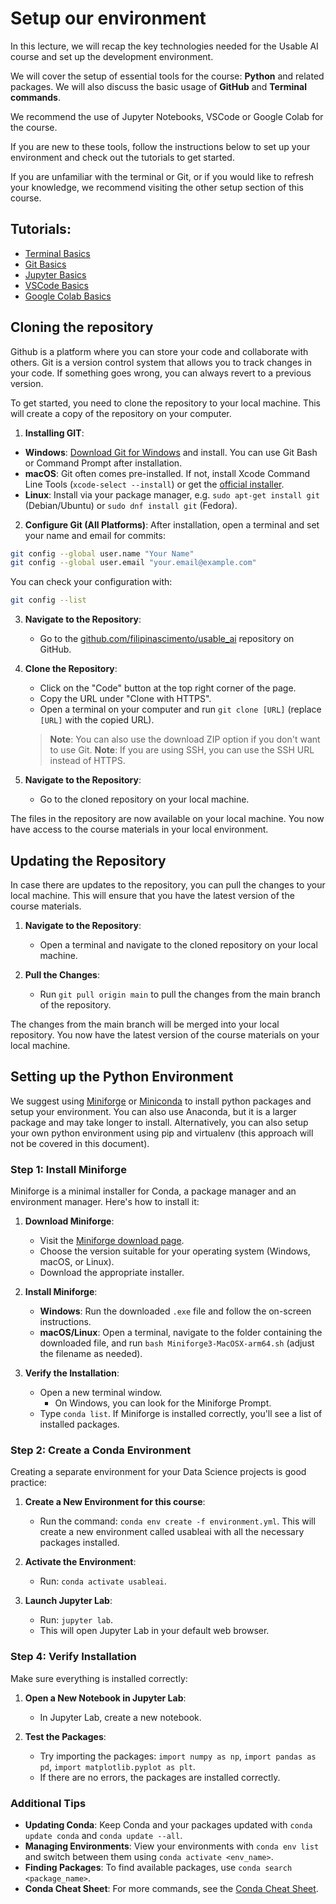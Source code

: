 # Setup our environment
In this lecture, we will recap the key technologies needed for the Usable AI course and set up the development environment.

We will cover the setup of essential tools for the course: **Python** and related packages. We will also discuss the basic usage of **GitHub** and **Terminal commands**.

We recommend the use of Jupyter Notebooks, VSCode or Google Colab for the course.

If you are new to these tools, follow the instructions below to set up your environment and check out the tutorials to get started.

If you are unfamiliar with the terminal or Git, or if you would like to refresh your knowledge, we recommend visiting the other setup section of this course.

## Tutorials:

- [Terminal Basics](terminal_basics)
- [Git Basics](git_basics)
- [Jupyter Basics](jupyter_basics.md)
- [VSCode Basics](vscode_basics.md)
- [Google Colab Basics](google_colab_basics.md)

## Cloning the repository
Github is a platform where you can store your code and collaborate with others. Git is a version control system that allows you to track changes in your code. If something goes wrong, you can always revert to a previous version.

To get started, you need to clone the repository to your local machine. This will create a copy of the repository on your computer.

1. **Installing GIT**:
- **Windows**: [Download Git for Windows](https://git-scm.com/download/win) and install. You can use Git Bash or Command Prompt after installation.
- **macOS**: Git often comes pre-installed. If not, install Xcode Command Line Tools (`xcode-select --install`) or get the [official installer](https://git-scm.com/download/mac).
- **Linux**: Install via your package manager, e.g. `sudo apt-get install git` (Debian/Ubuntu) or `sudo dnf install git` (Fedora).



2. **Configure Git (All Platforms)**:
After installation, open a terminal and set your name and email for commits:
```bash
git config --global user.name "Your Name"
git config --global user.email "your.email@example.com"
```
You can check your configuration with:
```bash
git config --list
```

3. **Navigate to the Repository**:
    - Go to the [github.com/filipinascimento/usable_ai](https://github.com/filipinascimento/usable_ai) repository on GitHub.

4. **Clone the Repository**:
    - Click on the "Code" button at the top right corner of the page.
    - Copy the URL under "Clone with HTTPS".
    - Open a terminal on your computer and run `git clone [URL]` (replace `[URL]` with the copied URL).

    > **Note**: You can also use the download ZIP option if you don't want to use Git.
    > **Note**: If you are using SSH, you can use the SSH URL instead of HTTPS.

5. **Navigate to the Repository**:
    - Go to the cloned repository on your local machine.

The files in the repository are now available on your local machine. You now have access to the course materials in your local environment.

## Updating the Repository
In case there are updates to the repository, you can pull the changes to your local machine. This will ensure that you have the latest version of the course materials.

1. **Navigate to the Repository**:
    - Open a terminal and navigate to the cloned repository on your local machine.

2. **Pull the Changes**:
    - Run `git pull origin main` to pull the changes from the main branch of the repository.

The changes from the main branch will be merged into your local repository. You now have the latest version of the course materials on your local machine.

## Setting up the Python Environment
We suggest using [Miniforge](https://conda-forge.org/download/) or [Miniconda](https://docs.conda.io/en/latest/miniconda.html) to install python packages and setup your environment. You can also use Anaconda, but it is a larger package and may take longer to install. Alternatively, you can also setup your own python environment using pip and virtualenv (this approach will not be covered in this document).

### Step 1: Install Miniforge
Miniforge is a minimal installer for Conda, a package manager and an environment manager. Here's how to install it:

1. **Download Miniforge**:
    - Visit the [Miniforge download page](https://conda-forge.org/download/).
    - Choose the version suitable for your operating system (Windows, macOS, or Linux).
    - Download the appropriate installer.

2. **Install Miniforge**:
    - **Windows**: Run the downloaded `.exe` file and follow the on-screen instructions.
    - **macOS/Linux**: Open a terminal, navigate to the folder containing the downloaded file, and run `bash Miniforge3-MacOSX-arm64.sh` (adjust the filename as needed).

3. **Verify the Installation**:
    - Open a new terminal window.
        - On Windows, you can look for the Miniforge Prompt.
    - Type `conda list`. If Miniforge is installed correctly, you'll see a list of installed packages.

### Step 2: Create a Conda Environment
Creating a separate environment for your Data Science projects is good practice:

1. **Create a New Environment for this course**:
    - Run the command: `conda env create -f environment.yml`. This will create a new environment called usableai with all the necessary packages installed.

2. **Activate the Environment**:
    - Run: `conda activate usableai`.

3. **Launch Jupyter Lab**:
    - Run: `jupyter lab`.
    - This will open Jupyter Lab in your default web browser.


### Step 4: Verify Installation

Make sure everything is installed correctly:

1. **Open a New Notebook in Jupyter Lab**:
    - In Jupyter Lab, create a new notebook.

2. **Test the Packages**:
    - Try importing the packages: `import numpy as np`, `import pandas as pd`, `import matplotlib.pyplot as plt`.
    - If there are no errors, the packages are installed correctly.

### Additional Tips

- **Updating Conda**: Keep Conda and your packages updated with `conda update conda` and `conda update --all`.
- **Managing Environments**: View your environments with `conda env list` and switch between them using `conda activate <env_name>`.
- **Finding Packages**: To find available packages, use `conda search <package_name>`.
- **Conda Cheat Sheet**: For more commands, see the [Conda Cheat Sheet](https://docs.conda.io/projects/conda/en/latest/user-guide/cheatsheet.html).

